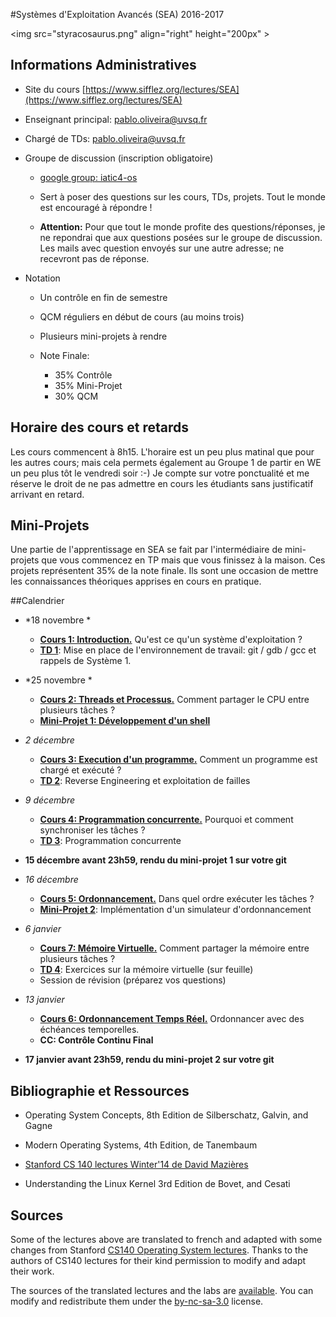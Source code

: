 #Systèmes d'Exploitation Avancés (SEA) 2016-2017

<img src="styracosaurus.png" align="right" height="200px" \>


## Informations Administratives

* Site du cours [https://www.sifflez.org/lectures/SEA](https://www.sifflez.org/lectures/SEA)

* Enseignant principal: pablo.oliveira@uvsq.fr
* Chargé de TDs: pablo.oliveira@uvsq.fr

* Groupe de discussion (inscription obligatoire)

    * [google group: iatic4-os](https://groups.google.com/group/iatic4-os/)

    * Sert à poser des questions sur les cours, TDs, projets. Tout le monde est encouragé à répondre !

    * **Attention:** Pour que tout le monde profite des questions/réponses, je
      ne repondrai que aux questions posées sur le groupe de discussion. 
      Les mails avec question envoyés sur une autre adresse; ne recevront pas de réponse. 

* Notation

    * Un contrôle en fin de semestre

    * QCM réguliers en début de cours (au moins trois)

    * Plusieurs mini-projets à rendre

    * Note Finale:
        * 35% Contrôle 
        * 35% Mini-Projet
        * 30% QCM 

## Horaire des cours et retards

Les cours commencent à 8h15. L'horaire est un peu plus matinal que pour les autres cours; mais cela permets
également au Groupe 1 de partir en WE un peu plus tôt le vendredi soir :-) Je compte sur votre ponctualité 
et me réserve le droit de ne pas admettre en cours les étudiants sans justificatif arrivant en retard.

## Mini-Projets

Une partie de l'apprentissage en SEA se fait par l'intermédiaire de
mini-projets que vous commencez en TP mais que vous finissez à la maison.  Ces
projets représentent 35% de la note finale. Ils sont une occasion de mettre les
connaissances théoriques apprises en cours en pratique.

##Calendrier

* *18 novembre *
    * [**Cours 1: Introduction.**](./lectures/1-introduction.pdf) Qu'est ce qu'un système d'exploitation ?
    * [**TD 1**](./labs/T1.html): Mise en place de l'environnement de travail: git / gdb / gcc et rappels de Système 1.

* *25 novembre *
    * [**Cours 2: Threads et Processus.**](./lectures/2-processus.pdf) Comment partager le CPU entre plusieurs tâches ?
    * [**Mini-Projet 1: Développement d'un shell**](./labs/MP1.html)

* *2 décembre*
    * [**Cours 3: Execution d'un programme.**](./lectures/3-linker.pdf) Comment un programme est chargé et exécuté ?
    * [**TD 2**](./labs/T2.html): Reverse Engineering et exploitation de failles

* *9 décembre*
    * [**Cours 4: Programmation concurrente.**](./lectures/4-concurrence.pdf) Pourquoi et comment synchroniser les tâches ?
    * [**TD 3**](./labs/T3.html): Programmation concurrente

* **15 décembre avant 23h59, rendu du mini-projet 1 sur votre git** 

* *16 décembre*
    * [**Cours 5: Ordonnancement.**](./lectures/5-ordo.pdf) Dans quel ordre exécuter les tâches ?
    * [**Mini-Projet 2**](./labs/MP2.html): Implémentation d'un simulateur d'ordonnancement

* *6 janvier*
    * [**Cours 7: Mémoire Virtuelle.**](./lectures/7-memvirt.pdf) Comment partager la mémoire entre plusieurs tâches ?
    * [**TD 4**](./labs/T4.html): Exercices sur la mémoire virtuelle (sur feuille)
    * Session de révision (préparez vos questions)

* *13 janvier*
    * [**Cours 6: Ordonnancement Temps Réel.**](./lectures/6-ordoTR.pdf) Ordonnancer avec des échéances temporelles.
    * **CC: Contrôle Continu Final**

* **17 janvier avant 23h59, rendu du mini-projet 2 sur votre git** 

## Bibliographie et Ressources

* Operating System Concepts, 8th Edition de Silberschatz, Galvin, and Gagne

* Modern Operating Systems, 4th Edition, de Tanembaum

* [Stanford CS 140 lectures Winter'14 de David Mazières](http://www.scs.stanford.edu/14wi-cs140/)

* Understanding the Linux Kernel 3rd Edition de Bovet, and Cesati

## Sources

Some of the lectures above are translated to french and adapted with some changes from Stanford [CS140 Operating System lectures](http://www.scs.stanford.edu/14wi-cs140/). Thanks to the authors of CS140 lectures for their kind permission to modify and adapt their work.

The sources of the translated lectures and the labs are [available](https://github.com/pablooliveira/SEA). You can modify and redistribute them under the [by-nc-sa-3.0](https://creativecommons.org/licenses/by-nc-sa/3.0/) license.
